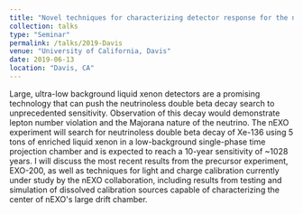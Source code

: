 ```yaml
---
title: "Novel techniques for characterizing detector response for the nEXO experiment"
collection: talks
type: "Seminar"
permalink: /talks/2019-Davis
venue: "University of California, Davis"
date: 2019-06-13
location: "Davis, CA"
---
```


Large, ultra-low background liquid xenon detectors are a promising technology that can push the neutrinoless double beta decay search to unprecedented sensitivity. Observation of this decay would demonstrate lepton number violation and the Majorana nature of the neutrino. The nEXO experiment will search for neutrinoless double beta decay of Xe-136 using 5 tons of enriched liquid xenon in a low-background single-phase time projection chamber and is expected to reach a 10-year sensitivity of ~1028 years. I will discuss the most recent results from the precursor experiment, EXO-200, as well as techniques for light and charge calibration currently under study by the nEXO collaboration, including results from testing and simulation of dissolved calibration sources capable of characterizing the center of nEXO's large drift chamber.